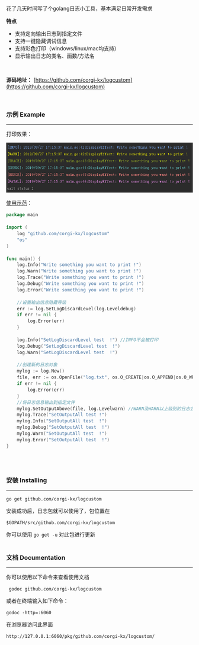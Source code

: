 <br>

花了几天时间写了个golang日志小工具，基本满足日常开发需求

**特点**
 - 支持定向输出日志到指定文件
 - 支持一键隐藏调试信息
 - 支持彩色打印（windows/linux/mac均支持）
 - 显示输出日志的类名、函数/方法名
 
 <br>
 
**源码地址：**
[https://github.com/corgi-kx/logcustom](https://github.com/corgi-kx/logcustom)

<br>


### 示例 Example
<hr>

打印效果：

[![Example Output](example/images/display.png)](example/example.go)

[使用示范](example/example.go)：
```go
package main

import (
	log "github.com/corgi-kx/logcustom"
	"os"
)

func main() {
	log.Info("Write something you want to print !")
	log.Warn("Write something you want to print !")
	log.Trace("Write something you want to print !")
	log.Debug("Write something you want to print !")
	log.Error("Write something you want to print !")

	//设置输出信息隐藏等级
	err := log.SetLogDiscardLevel(log.Leveldebug)
	if err != nil {
		log.Error(err)
	}

	log.Info("SetLogDiscardLevel test  !") //INFO不会被打印
	log.Debug("SetLogDiscardLevel test  !")
	log.Warn("SetLogDiscardLevel test  !")

	//创建新的日志对象
	mylog := log.New()
	file, err := os.OpenFile("log.txt", os.O_CREATE|os.O_APPEND|os.O_WRONLY, 0666)
	if err != nil {
		log.Error(err)
	}
	//将日志信息输出到指定文件
	mylog.SetOutputAbove(file, log.Levelwarn) //WARN及WARN以上级别的日志会输出到指定文件
	mylog.Trace("SetOutputAll test !")
	mylog.Info("SetOutputAll test  !")
	mylog.Debug("SetOutputAll test  !")
	mylog.Warn("SetOutputAll test  !")
	mylog.Error("SetOutputAll test  !")
}

```
<br><br>

### 安装 Installing
<hr>

```shell
go get github.com/corgi-kx/logcustom
```
安装成功后，日志包就可以使用了，包位置在
```shell
$GOPATH/src/github.com/corgi-kx/logcustom
```

你可以使用 `go get -u` 对此包进行更新
<br><br>

### 文档 Documentation
<hr>

你可以使用以下命令来查看使用文档
```shell
 godoc github.com/corgi-kx/logcustom
```
或者在终端输入如下命令：
```shell
godoc -http=:6060
```
在浏览器访问此界面
```shell
http://127.0.0.1:6060/pkg/github.com/corgi-kx/logcustom/
```
